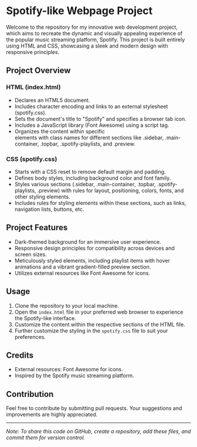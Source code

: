 # Spotify-like Webpage Project

Welcome to the repository for my innovative web development project, which aims to recreate the dynamic and visually appealing experience of the popular music streaming platform, Spotify. This project is built entirely using HTML and CSS, showcasing a sleek and modern design with responsive principles.

## Project Overview

### HTML (index.html)
- Declares an HTML5 document.
- Includes character encoding and links to an external stylesheet (spotify.css).
- Sets the document's title to "Spotify" and specifies a browser tab icon.
- Includes a JavaScript library (Font Awesome) using a script tag.
- Organizes the content within specific <div> elements with class names for different sections like .sidebar, .main-container, .topbar, .spotify-playlists, and .preview.

### CSS (spotify.css)
- Starts with a CSS reset to remove default margin and padding.
- Defines body styles, including background color and font family.
- Styles various sections (.sidebar, .main-container, .topbar, .spotify-playlists, .preview) with rules for layout, positioning, colors, fonts, and other styling elements.
- Includes rules for styling elements within these sections, such as links, navigation lists, buttons, etc.

## Project Features
- Dark-themed background for an immersive user experience.
- Responsive design principles for compatibility across devices and screen sizes.
- Meticulously styled elements, including playlist items with hover animations and a vibrant gradient-filled preview section.
- Utilizes external resources like Font Awesome for icons.

## Usage
1. Clone the repository to your local machine.
2. Open the `index.html` file in your preferred web browser to experience the Spotify-like interface.
3. Customize the content within the respective sections of the HTML file.
4. Further customize the styling in the `spotify.css` file to suit your preferences.

## Credits
- External resources: Font Awesome for icons.
- Inspired by the Spotify music streaming platform.

## Contribution
Feel free to contribute by submitting pull requests. Your suggestions and improvements are highly appreciated.

---

*Note: To share this code on GitHub, create a repository, add these files, and commit them for version control.*


